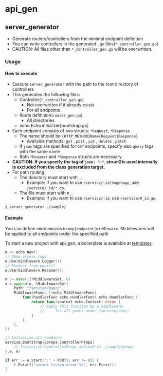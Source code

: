 # api_gen
## server_generator

- Generate routers/controllers from the minimal endpoint definition
- You can write controllers in the generated `.go` files(`*_controller_gen.go`)
- CAUTION: All files other than `*_controller_gen.go` will be overwritten.

### Usage
#### How to execute
- Execute `server_generator` with the path to the root directory of controllers
- This generates the following files:
    - Controller(`*_controller_gen.go`)
        - Not overwritten if it already exists
        - For all endpoints
    - Route defitinion(`routes_gen.go`)
        - All directories
    - echo.Echo initializer(bootstrap.go)
- Each endpoint consists of two structs: `*Request`, `*Response`
    - The name should be `{HTTP_METHOD}Name{Request|Response}`
        - Available methods: `get` , `post` , `put` , `delete` , `patch`
    - If `json` tags are specified for `GET` endpoints,  specify also `query` tags with the same name
    - Both `*Request` and `*Response` structs are necessary.
- **CAUTION: If you specify the tag of `json: "-"`, struct2ts used internally is excluded from the class generation target.**
- For path routing.
    - The directory must start with `_`.
        - Example: If you want to use `/service/:id/hogehoge`, use `/service/_id/*.go`.
    - The file must start with `0_`.
        - Example: If you want to use `/service/:id`, use `/service/0_id.go`.

```console
$ server_generator ./sample/
```

#### Example

You can define middlewares in `map[endpoint]middleware`.
Middlewares will be applied to all endpoints under the specified path

To start a new project with api_gen, a boilerplate is available at [templates](../templates).

```go
e := echo.New()
// Show access logs
e.Use(middleware.Logger())
// Recover from panic()
e.Use(middleware.Recover())

m := make([]*MiddlewareSet, 0)
m = append(m, &MiddlewareSet{
	Path: "/service/user/",
	MiddlewareFunc: []echo.MiddlewareFunc{
		func(handlerFunc echo.HandlerFunc) echo.HandlerFunc {
			return func(context echo.Context) error {
				// Apply this function as a middleware
				//     for all paths under /service/user/
			}
		},
	},
})

// Initialize all handlers
service.Bootstrap(&props.ControllerProps{
    // Initialize ControllerProps defined in ./sample/props
},e, m)

if err := e.Start(":" + PORT); err != nil {
	t.Fatalf("server listen error %s", err.Error())
}
```
